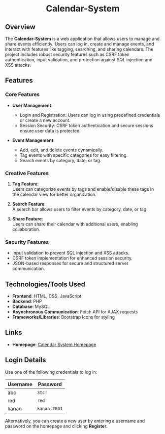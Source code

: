 <div align="center">
    <h1 id="Header">Calendar-System</h1>
</div>

## Overview
The **Calendar-System** is a web application that allows users to manage and share events efficiently. Users can log in, create and manage events, and interact with features like tagging, searching, and sharing calendars. The project includes robust security features such as CSRF token authentication, input validation, and protection against SQL injection and XSS attacks.

## Features

### Core Features
- **User Management**:
  - Login and Registration: Users can log in using predefined credentials or create a new account.
  - Session Security: CSRF token authentication and secure sessions ensure user data is protected.

- **Event Management**:
  - Add, edit, and delete events dynamically.
  - Tag events with specific categories for easy filtering.
  - Search events by category, date, or tag.

### Creative Features
1. **Tag Feature**:  
   Users can categorize events by tags and enable/disable these tags in the calendar view for better organization.

2. **Search Feature**:  
   A search bar allows users to filter events by category, date, or tag.

3. **Share Feature**:  
   Users can share their calendar with additional users, enabling collaboration.

### Security Features
- Input validation to prevent SQL injection and XSS attacks.
- CSRF token implementation for enhanced session security.
- JSON-based responses for secure and structured server communication.

## Technologies/Tools Used

- **Frontend**: HTML, CSS, JavaScript
- **Backend**: PHP
- **Database**: MySQL
- **Asynchronous Communication**: Fetch API for AJAX requests
- **Frameworks/Libraries**: Bootstrap Icons for styling

## Links

- **Homepage**: [Calendar System Homepage](http://ec2-18-117-107-39.us-east-2.compute.amazonaws.com/~Gokuf/M5/Group/home.php)

## Login Details

Use one of the following credentials to log in:

| Username  | Password      |
|-----------|---------------|
| abc       | `3tc!`        |
| red       | `red`         |
| kanan     | `kanan,2001`  |

Alternatively, you can create a new user by entering a username and password on the homepage and clicking **Register**.
